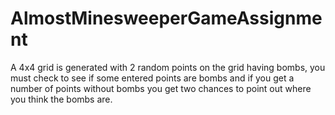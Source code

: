 # AlmostMinesweeperGameAssignment
A 4x4 grid is generated with 2 random points on the grid having bombs, you must check to see if some entered points are bombs and if you get a number of points without bombs you get two chances to point out where you think the bombs are.
